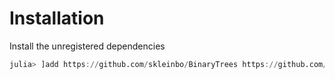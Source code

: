 # Installation

Install the unregistered dependencies 

```julia
julia> ]add https://github.com/skleinbo/BinaryTrees https://github.com/skleinbo/TreeProcesses
```
